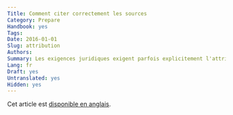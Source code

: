 ```yaml
---
Title: Comment citer correctement les sources
Category: Prepare
Handbook: yes
Tags:
Date: 2016-01-01
Slug: attribution
Authors:
Summary: Les exigences juridiques exigent parfois explicitement l'attribution de la source des données. Nous explorons ici quelques implications pour les éditeurs de données.
Lang: fr
Draft: yes
Untranslated: yes
Hidden: yes
---
```


Cet article est [disponible en anglais](/en/prepare/attribution).
